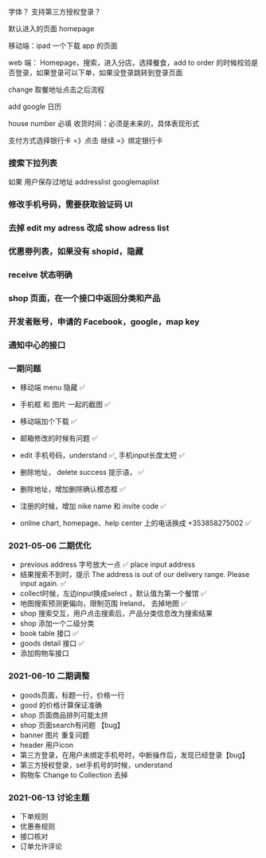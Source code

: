 字体？
支持第三方授权登录？

默认进入的页面 homepage

移动端：ipad 一个下载 app 的页面

web 端：
Homepage，搜索，进入分店，选择餐食，add to order 的时候校验是否登录，如果登录可以下单，如果没登录跳转到登录页面

change 取餐地址点击之后流程

add google 日历

house number 必填
收货时间：必须是未来的，具体表现形式

支付方式选择银行卡 =》点击 继续 =》绑定银行卡

### 搜索下拉列表

如果 用户保存过地址
addresslist
googlemaplist

### 修改手机号码，需要获取验证码 UI

### 去掉 edit my adress 改成 show adress list

### 优惠劵列表，如果没有 shopid，隐藏

### receive 状态明确

### shop 页面，在一个接口中返回分类和产品

### 开发者账号，申请的 Facebook，google，map key

### 通知中心的接口



### 一期问题

- 移动端 menu 隐藏 ✅

- 手机框 和 图片 一起的截图  ✅

- 移动端加个下载 ✅

- 邮箱修改的时候有问题  ✅

- edit 手机号码，understand ✅, 手机input长度太短 ✅

- 删除地址， delete success 提示语， ✅

- 删除地址，增加删除确认模态框 ✅

- 注册的时候，增加 nike name 和 invite code ✅

- online chart, homepage、help center 上的电话换成 +353858275002 ✅


### 2021-05-06 二期优化

- previous address 字号放大一点  ✅
    place input address 
- 结果搜索不到时，提示 The address is out of our delivery range. Please input again.  ✅
- collect时候，左边input换成select ，默认值为第一个餐馆 ✅
- 地图搜索预测更偏向，限制范围 Ireland， 去掉地图  ✅
- shop 搜索交互，用户点击搜索后，产品分类信息改为搜索结果
- shop 添加一个二级分类
- book table 接口 ✅
- goods detail 接口  ✅
- 添加购物车接口


### 2021-06-10 二期调整
- goods页面，标题一行，价格一行
- good 的价格计算保证准确
- shop 页面商品排列可能太挤
- shop 页面search有问题 【bug】
- banner 图片 重复问题
- header 用户icon
- 第三方登录，在用户未绑定手机号时，中断操作后，发现已经登录【bug】
- 第三方授权登录，set手机号的时候，understand
- 购物车 Change to Collection 去掉


### 2021-06-13 讨论主题
- 下单规则
- 优惠券规则
- 接口核对
- 订单允许评论